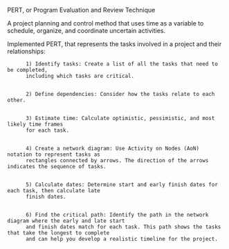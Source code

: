 PERT, or Program Evaluation and Review Technique

A project planning and control method that uses time as a variable to schedule, organize, 
and coordinate uncertain activities. 


Implemented PERT, that represents the tasks involved in a project and their relationships:

          1) Identify tasks: Create a list of all the tasks that need to be completed, 
          including which tasks are critical.

          
          2) Define dependencies: Consider how the tasks relate to each other.

          
          3) Estimate time: Calculate optimistic, pessimistic, and most likely time frames
          for each task.

          
          4) Create a network diagram: Use Activity on Nodes (AoN) notation to represent tasks as
          rectangles connected by arrows. The direction of the arrows indicates the sequence of tasks.

          
          5) Calculate dates: Determine start and early finish dates for each task, then calculate late 
          finish dates.

          
          6) Find the critical path: Identify the path in the network diagram where the early and late start 
          and finish dates match for each task. This path shows the tasks that take the longest to complete 
          and can help you develop a realistic timeline for the project.
